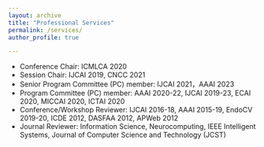 ```yaml
---
layout: archive
title: "Professional Services"
permalink: /services/
author_profile: true

---
```


-  Conference Chair: ICMLCA 2020
-  Session Chair: IJCAI 2019, CNCC 2021
-  Senior Program Committee (PC) member: IJCAI 2021，AAAI 2023
-  Program Committee (PC) member: AAAI 2020-22, IJCAI 2019-23,  ECAI 2020, MICCAI 2020, ICTAI 2020
-  Conference/Workshop Reviewer: IJCAI 2016-18, AAAI 2015-19, EndoCV 2019-20, ICDE 2012, DASFAA 2012, APWeb 2012
-  Journal Reviewer: Information Science, Neurocomputing, IEEE Intelligent Systems, Journal of Computer Science and Technology (JCST)
